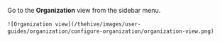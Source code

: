 Go to the **Organization** view from the sidebar menu.

    ![Organization view](/thehive/images/user-guides/organization/configure-organization/organization-view.png)